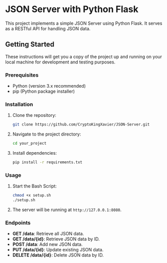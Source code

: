 # JSON Server with Python Flask

This project implements a simple JSON Server using Python Flask. It serves as a RESTful API for handling JSON data.

## Getting Started

These instructions will get you a copy of the project up and running on your local machine for development and testing purposes.

### Prerequisites

- Python (version 3.x recommended)
- pip (Python package installer)

### Installation

1. Clone the repository:

    ```bash
    git clone https://github.com/CryptoKingXavier/JSON-Server.git
    ```

2. Navigate to the project directory:

    ```bash
    cd your_project
    ```

3. Install dependencies:

    ```bash
    pip install -r requirements.txt
    ```

### Usage

1. Start the Bash Script:

    ```bash
    chmod +x setup.sh
    ./setup.sh
    ```

2. The server will be running at `http://127.0.0.1:8080`.

### Endpoints

- **GET /data**: Retrieve all JSON data.
- **GET /data/{id}**: Retrieve JSON data by ID.
- **POST /data**: Add new JSON data.
- **PUT /data/{id}**: Update existing JSON data.
- **DELETE /data/{id}**: Delete JSON data by ID.
